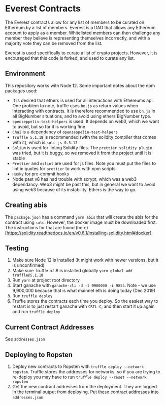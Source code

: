 # Everest Contracts
The Everest contracts allow for any list of members to be curated on Ethereum by a list of members.
Everest is a DAO that allows any Ethereum account to apply as a member. Whitelisted members can
then challenge any member they believe is representing themselves incorrectly, and with a majority
vote they can be removed from the list. 

Everest is used specifically to curate a list of crypto projects. However, it is encouraged that
this code is forked, and used to curate any list. 

## Environment
This repository works with Node 12. Some important notes about the npm packages used:
- It is desired that ethers is used for all interactions with Ethereums api. One problem to note,
truffle uses `bn.js` as return values when interacting with contracts. It is therefore 
recommended to use `bn.js` in all BigNumber situations, and to avoid using ethers BigNumber 
type. 
- `openzeppelin-test-helpers` is used. It depends on web3, which we want to avoid, but so far it is
working fine
- `Chai` is a dependancy of `openzeppelin-test-helpers`
- `Truffle 5.1.18` is recommended (with the solidity compiler that comes with it), which is
  `solc-js 0.5.12`
- `Solium` is used for linting Solidity files. The `prettier solidity plugin` was tried, but it is
buggy, so we removed it from the project until it is stable
- `Prettier` and `eslint` are used for js files. Note you must put the files to lint in quotes for 
`prettier` to work with npm scripts
- `Husky` for pre-commit hooks
- Node past v8 has had trouble with scrypt, which was a web3 dependancy. Web3 might be past this,
but in general we want to avoid using web3 because of its instability. Ethers is the way to go.

## Creating abis
The `package.json` has a command `yarn abis` that will create the abis for the contract using
`solc`. However, the docker image must be downloaded first. The instructions for that are found
(here)[https://solidity.readthedocs.io/en/v0.6.1/installing-solidity.html#docker].

## Testing
1. Make sure Node 12 is installed (It might work with newer versions, but it is unconfirmed)
2. Make sure Truffle 5.1.8 is installed globally `yarn global add truffle@5.1.18`
3. Run `yarn` at project root directory
4. Start ganache with `ganache-cli -d -l 9900000 -i 9854`. Note - we use 9,900,000 because that 
   is what mainnet eth is doing today (Dec 2019)
5. Run `truffle deploy`
6. Truffle stores the contracts each time you deploy. So the easiest way to restart is to just
   restart ganache with `CRTL-C`, and then start it up again and run `truffle deploy`
 
## Current Contract Addresses
See `addresses.json` 

## Deploying to Ropsten
1. Deploy new contracts to Ropsten with `truffle deploy --network ropsten`. Truffle stores the 
addresses for networks, so if you are trying to re-deploy you may have to run 
`truffle deploy --reset --network ropsten`
2. Get the new contract addresses from the deployment. They are logged in the terminal output from
deploying. Put these contract addresses into `addresses.json`
